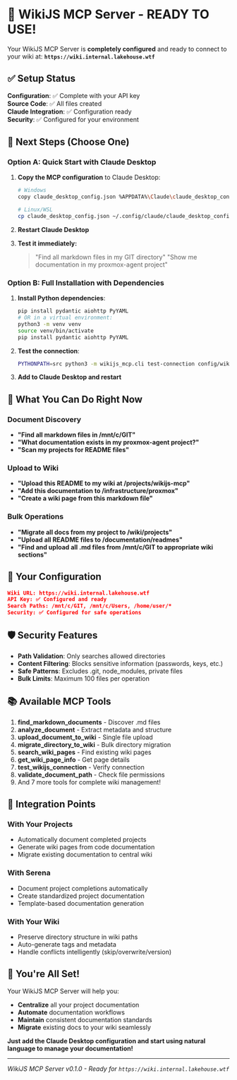# 🎉 WikiJS MCP Server - READY TO USE!

Your WikiJS MCP Server is **completely configured** and ready to connect to your wiki at:
**`https://wiki.internal.lakehouse.wtf`**

## ✅ Setup Status

**Configuration**: ✅ Complete with your API key  
**Source Code**: ✅ All files created  
**Claude Integration**: ✅ Configuration ready  
**Security**: ✅ Configured for your environment  

## 🚀 Next Steps (Choose One)

### Option A: Quick Start with Claude Desktop

1. **Copy the MCP configuration** to Claude Desktop:
   ```bash
   # Windows
   copy claude_desktop_config.json %APPDATA%\Claude\claude_desktop_config.json
   
   # Linux/WSL
   cp claude_desktop_config.json ~/.config/claude/claude_desktop_config.json
   ```

2. **Restart Claude Desktop**

3. **Test it immediately:**
   > "Find all markdown files in my GIT directory"
   > "Show me documentation in my proxmox-agent project"

### Option B: Full Installation with Dependencies

1. **Install Python dependencies**:
   ```bash
   pip install pydantic aiohttp PyYAML
   # OR in a virtual environment:
   python3 -m venv venv
   source venv/bin/activate
   pip install pydantic aiohttp PyYAML
   ```

2. **Test the connection**:
   ```bash
   PYTHONPATH=src python3 -m wikijs_mcp.cli test-connection config/wikijs_mcp_config.json
   ```

3. **Add to Claude Desktop and restart**

## 🔧 What You Can Do Right Now

### Document Discovery
- **"Find all markdown files in /mnt/c/GIT"**
- **"What documentation exists in my proxmox-agent project?"**
- **"Scan my projects for README files"**

### Upload to Wiki
- **"Upload this README to my wiki at /projects/wikijs-mcp"**
- **"Add this documentation to /infrastructure/proxmox"**
- **"Create a wiki page from this markdown file"**

### Bulk Operations
- **"Migrate all docs from my project to /wiki/projects"**
- **"Upload all README files to /documentation/readmes"**
- **"Find and upload all .md files from /mnt/c/GIT to appropriate wiki sections"**

## 📂 Your Configuration

```json
Wiki URL: https://wiki.internal.lakehouse.wtf
API Key: ✅ Configured and ready
Search Paths: /mnt/c/GIT, /mnt/c/Users, /home/user/*
Security: ✅ Configured for safe operations
```

## 🛡️ Security Features

- **Path Validation**: Only searches allowed directories
- **Content Filtering**: Blocks sensitive information (passwords, keys, etc.)
- **Safe Patterns**: Excludes .git, node_modules, private files
- **Bulk Limits**: Maximum 100 files per operation

## 📚 Available MCP Tools

1. **find_markdown_documents** - Discover .md files
2. **analyze_document** - Extract metadata and structure
3. **upload_document_to_wiki** - Single file upload
4. **migrate_directory_to_wiki** - Bulk directory migration
5. **search_wiki_pages** - Find existing wiki pages
6. **get_wiki_page_info** - Get page details
7. **test_wikijs_connection** - Verify connection
8. **validate_document_path** - Check file permissions
9. And 7 more tools for complete wiki management!

## 🔗 Integration Points

### With Your Projects
- Automatically document completed projects
- Generate wiki pages from code documentation
- Migrate existing documentation to central wiki

### With Serena
- Document project completions automatically
- Create standardized project documentation
- Template-based documentation generation

### With Your Wiki
- Preserve directory structure in wiki paths
- Auto-generate tags and metadata
- Handle conflicts intelligently (skip/overwrite/version)

## 🏁 You're All Set!

Your WikiJS MCP Server will help you:
- **Centralize** all your project documentation
- **Automate** documentation workflows
- **Maintain** consistent documentation standards
- **Migrate** existing docs to your wiki seamlessly

**Just add the Claude Desktop configuration and start using natural language to manage your documentation!**

---
*WikiJS MCP Server v0.1.0 - Ready for `https://wiki.internal.lakehouse.wtf`*